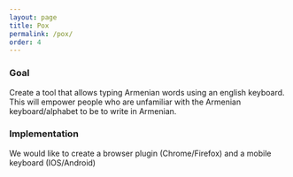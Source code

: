 ```yaml
---
layout: page
title: Pox
permalink: /pox/
order: 4
---
```


### Goal

Create a tool that allows typing Armenian words using an english keyboard. This will empower people who are unfamiliar with the Armenian keyboard/alphabet to be to write in Armenian.

### Implementation

We would like to create a browser plugin (Chrome/Firefox) and a mobile keyboard (IOS/Android)
